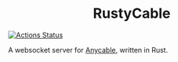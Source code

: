 <h1 align="center">RustyCable</h1>

[![Actions Status](https://github.com/ievaskrabutena/rustycable/workflows/Rust/badge.svg)](https://github.com/ievaskrabutena/rustycable/actions)

A websocket server for [Anycable](https://github.com/anycable/anycable), written in Rust.
